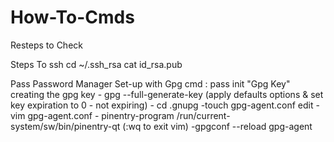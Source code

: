 # How-To-Cmds
Resteps to Check

Steps To ssh
  cd ~/.ssh_rsa
  cat id_rsa.pub

Pass Password Manager Set-up with Gpg
    cmd : pass init "Gpg Key"
    creating the gpg key
    - gpg --full-generate-key (apply defaults options & set key expiration to 0 - not expiring)
    - cd .gnupg
    -touch gpg-agent.conf
    edit - vim gpg-agent.conf
           - pinentry-program /run/current-system/sw/bin/pinentry-qt (:wq to exit vim)
    -gpgconf --reload gpg-agent       
    
    

  
